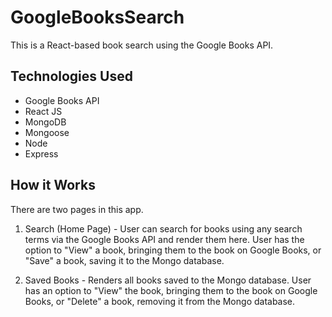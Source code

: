 # GoogleBooksSearch
This is a React-based book search using the Google Books API.

## Technologies Used
* Google Books API
* React JS
* MongoDB
* Mongoose
* Node
* Express

## How it Works
There are two pages in this app.

1) Search (Home Page) - User can search for books using any search terms via the Google Books API and render them here. User has the option to "View" a book, bringing them to the book on Google Books, or "Save" a book, saving it to the Mongo database.

2) Saved Books - Renders all books saved to the Mongo database. User has an option to "View" the book, bringing them to the book on Google Books, or "Delete" a book, removing it from the Mongo database.
